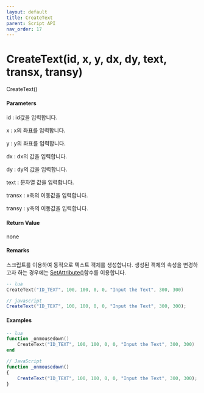 ```yaml
---
layout: default
title: CreateText
parent: Script API
nav_order: 17
---
```

# CreateText\(id, x, y, dx, dy, text, transx, transy\)

CreateText\(\)

#### Parameters

id : id값을 입력합니다.

x : x의 좌표를 입력합니다.

y : y의 좌표를 입력합니다.

dx : dx의 값을 입력합니다.

dy : dy의 값을 입력합니다.

text : 문자열 값을 입력합니다.

transx : x축의 이동값을 입력합니다.

transy : y축의 이동값을 입력합니다.

#### Return Value

none

#### Remarks

스크립트를 이용하여 동적으로 텍스트 객체를 생성합니다. 생성된 객체의 속성을 변경하고자 하는 경우에는 [SetAttribute\(\)](https://expnuni.gitbooks.io/enuspace/content/ScriptAPI/SetAttribute.html)함수를 이용합니다.

```lua
-- lua
CreateText("ID_TEXT", 100, 100, 0, 0, "Input the Text", 300, 300)
```

```js
// javascript
CreateText("ID_TEXT", 100, 100, 0, 0, "Input the Text", 300, 300);
```

#### 

#### Examples

```lua
-- lua
function _onmousedown()
    CreateText("ID_TEXT", 100, 100, 0, 0, "Input the Text", 300, 300)
end
```

```js
// JavaScript
function _onmousedown()
{    
    CreateText("ID_TEXT", 100, 100, 0, 0, "Input the Text", 300, 300);
}
```



